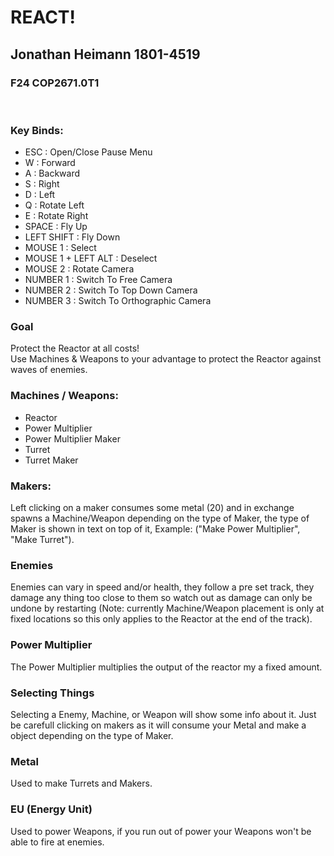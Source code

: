 # REACT!
## Jonathan Heimann 1801-4519
### F24 COP2671.0T1

<br>

### Key Binds:
- ESC : Open/Close Pause Menu
- W : Forward 
- A : Backward
- S : Right
- D : Left
- Q : Rotate Left
- E : Rotate Right
- SPACE : Fly Up
- LEFT SHIFT : Fly Down
- MOUSE 1 : Select
- MOUSE 1 + LEFT ALT : Deselect
- MOUSE 2 : Rotate Camera
- NUMBER 1 : Switch To Free Camera
- NUMBER 2 : Switch To Top Down Camera
- NUMBER 3 : Switch To Orthographic Camera

### Goal
Protect the Reactor at all costs! <br>
Use Machines & Weapons to your advantage to protect the Reactor against waves of enemies.

### Machines / Weapons:
- Reactor
- Power Multiplier
- Power Multiplier Maker
- Turret
- Turret Maker

### Makers:
Left clicking on a maker consumes some metal (20) and in exchange spawns a Machine/Weapon depending on the type of Maker, the type of Maker is shown in text on top of it, Example: ("Make Power Multiplier", "Make Turret").

### Enemies
Enemies can vary in speed and/or health, they follow a pre set track, they damage any thing too close to them so watch out as damage can only be undone by restarting (Note: currently Machine/Weapon placement is only at fixed locations so this only applies to the Reactor at the end of the track).

### Power Multiplier
The Power Multiplier multiplies the output of the reactor my a fixed amount.

### Selecting Things
Selecting a Enemy, Machine, or Weapon will show some info about it. Just be carefull clicking on makers as it will consume your Metal and make a object depending on the type of Maker.

### Metal
Used to make Turrets and Makers.

### EU (Energy Unit)
Used to power Weapons, if you run out of power your Weapons won't be able to fire at enemies.